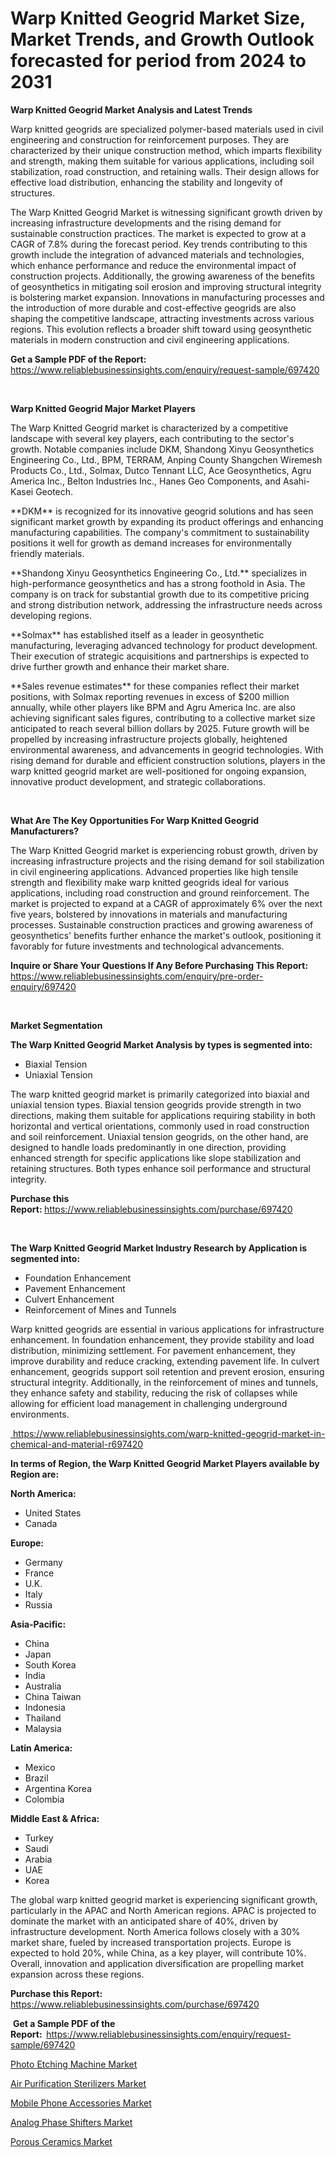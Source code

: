 <p><h1>Warp Knitted Geogrid Market Size, Market Trends, and Growth Outlook forecasted for period from 2024 to 2031</h1></p><p><strong>Warp Knitted Geogrid Market Analysis and Latest Trends</strong></p>
<p><p>Warp knitted geogrids are specialized polymer-based materials used in civil engineering and construction for reinforcement purposes. They are characterized by their unique construction method, which imparts flexibility and strength, making them suitable for various applications, including soil stabilization, road construction, and retaining walls. Their design allows for effective load distribution, enhancing the stability and longevity of structures.</p><p>The Warp Knitted Geogrid Market is witnessing significant growth driven by increasing infrastructure developments and the rising demand for sustainable construction practices. The market is expected to grow at a CAGR of 7.8% during the forecast period. Key trends contributing to this growth include the integration of advanced materials and technologies, which enhance performance and reduce the environmental impact of construction projects. Additionally, the growing awareness of the benefits of geosynthetics in mitigating soil erosion and improving structural integrity is bolstering market expansion. Innovations in manufacturing processes and the introduction of more durable and cost-effective geogrids are also shaping the competitive landscape, attracting investments across various regions. This evolution reflects a broader shift toward using geosynthetic materials in modern construction and civil engineering applications.</p></p>
<p><strong>Get a Sample PDF of the Report:&nbsp;</strong> <a href="https://www.reliablebusinessinsights.com/enquiry/request-sample/697420?utm_campaign=41&utm_medium=2&utm_source=Github&utm_content=ia&utm_term=29092024&utm_id=warp-knitted-geogrid">https://www.reliablebusinessinsights.com/enquiry/request-sample/697420</a></p>
<p>&nbsp;</p>
<p><strong>Warp Knitted Geogrid Major Market Players</strong></p>
<p><p>The Warp Knitted Geogrid market is characterized by a competitive landscape with several key players, each contributing to the sector's growth. Notable companies include DKM, Shandong Xinyu Geosynthetics Engineering Co., Ltd., BPM, TERRAM, Anping County Shangchen Wiremesh Products Co., Ltd., Solmax, Dutco Tennant LLC, Ace Geosynthetics, Agru America Inc., Belton Industries Inc., Hanes Geo Components, and Asahi-Kasei Geotech.</p><p>**DKM** is recognized for its innovative geogrid solutions and has seen significant market growth by expanding its product offerings and enhancing manufacturing capabilities. The company's commitment to sustainability positions it well for growth as demand increases for environmentally friendly materials.</p><p>**Shandong Xinyu Geosynthetics Engineering Co., Ltd.** specializes in high-performance geosynthetics and has a strong foothold in Asia. The company is on track for substantial growth due to its competitive pricing and strong distribution network, addressing the infrastructure needs across developing regions.</p><p>**Solmax** has established itself as a leader in geosynthetic manufacturing, leveraging advanced technology for product development. Their execution of strategic acquisitions and partnerships is expected to drive further growth and enhance their market share.</p><p>**Sales revenue estimates** for these companies reflect their market positions, with Solmax reporting revenues in excess of $200 million annually, while other players like BPM and Agru America Inc. are also achieving significant sales figures, contributing to a collective market size anticipated to reach several billion dollars by 2025. Future growth will be propelled by increasing infrastructure projects globally, heightened environmental awareness, and advancements in geogrid technologies. With rising demand for durable and efficient construction solutions, players in the warp knitted geogrid market are well-positioned for ongoing expansion, innovative product development, and strategic collaborations.</p></p>
<p>&nbsp;</p>
<p><strong>What Are The Key Opportunities For Warp Knitted Geogrid Manufacturers?</strong></p>
<p><p>The Warp Knitted Geogrid market is experiencing robust growth, driven by increasing infrastructure projects and the rising demand for soil stabilization in civil engineering applications. Advanced properties like high tensile strength and flexibility make warp knitted geogrids ideal for various applications, including road construction and ground reinforcement. The market is projected to expand at a CAGR of approximately 6% over the next five years, bolstered by innovations in materials and manufacturing processes. Sustainable construction practices and growing awareness of geosynthetics' benefits further enhance the market's outlook, positioning it favorably for future investments and technological advancements.</p></p>
<p><strong>Inquire or Share Your Questions If Any Before Purchasing This Report:</strong> <a href="https://www.reliablebusinessinsights.com/enquiry/pre-order-enquiry/697420?utm_campaign=41&utm_medium=2&utm_source=Github&utm_content=ia&utm_term=29092024&utm_id=warp-knitted-geogrid">https://www.reliablebusinessinsights.com/enquiry/pre-order-enquiry/697420</a></p>
<p>&nbsp;</p>
<p><strong>Market Segmentation</strong></p>
<p><strong>The Warp Knitted Geogrid Market Analysis by types is segmented into:</strong></p>
<p><ul><li>Biaxial Tension</li><li>Uniaxial Tension</li></ul></p>
<p><p>The warp knitted geogrid market is primarily categorized into biaxial and uniaxial tension types. Biaxial tension geogrids provide strength in two directions, making them suitable for applications requiring stability in both horizontal and vertical orientations, commonly used in road construction and soil reinforcement. Uniaxial tension geogrids, on the other hand, are designed to handle loads predominantly in one direction, providing enhanced strength for specific applications like slope stabilization and retaining structures. Both types enhance soil performance and structural integrity.</p></p>
<p><strong>Purchase this Report:&nbsp;</strong><a href="https://www.reliablebusinessinsights.com/purchase/697420?utm_campaign=41&utm_medium=2&utm_source=Github&utm_content=ia&utm_term=29092024&utm_id=warp-knitted-geogrid">https://www.reliablebusinessinsights.com/purchase/697420</a></p>
<p>&nbsp;</p>
<p><strong>The Warp Knitted Geogrid Market Industry Research by Application is segmented into:</strong></p>
<p><ul><li>Foundation Enhancement</li><li>Pavement Enhancement</li><li>Culvert Enhancement</li><li>Reinforcement of Mines and Tunnels</li></ul></p>
<p><p>Warp knitted geogrids are essential in various applications for infrastructure enhancement. In foundation enhancement, they provide stability and load distribution, minimizing settlement. For pavement enhancement, they improve durability and reduce cracking, extending pavement life. In culvert enhancement, geogrids support soil retention and prevent erosion, ensuring structural integrity. Additionally, in the reinforcement of mines and tunnels, they enhance safety and stability, reducing the risk of collapses while allowing for efficient load management in challenging underground environments.</p></p>
<p><a href="https://www.reliablebusinessinsights.com/warp-knitted-geogrid-market-in-chemical-and-material-r697420?utm_campaign=41&utm_medium=2&utm_source=Github&utm_content=ia&utm_term=29092024&utm_id=warp-knitted-geogrid">&nbsp;https://www.reliablebusinessinsights.com/warp-knitted-geogrid-market-in-chemical-and-material-r697420</a></p>
<p><strong>In terms of Region, the Warp Knitted Geogrid Market Players available by Region are:</strong></p>
<p>
    <p> <strong> North America: </strong>
        <ul>
            <li>United States</li>
            <li>Canada</li>
        </ul>
        </p> 
    <p> <strong> Europe: </strong>
        <ul>
            <li>Germany</li>
            <li>France</li>
            <li>U.K.</li>
            <li>Italy</li>
            <li>Russia</li>
        </ul>
        </p> 
    <p> <strong> Asia-Pacific: </strong>
        <ul>
            <li>China</li>
            <li>Japan</li>
            <li>South Korea</li>
            <li>India</li>
            <li>Australia</li>
            <li>China Taiwan</li>
            <li>Indonesia</li>
            <li>Thailand</li>
            <li>Malaysia</li>
        </ul>
        </p> 
    <p> <strong> Latin America: </strong>
        <ul>
            <li>Mexico</li>
            <li>Brazil</li>
            <li>Argentina Korea</li>
            <li>Colombia</li>
        </ul>
        </p> 
    <p> <strong> Middle East & Africa: </strong>
        <ul>
            <li>Turkey</li>
            <li>Saudi</li>
            <li>Arabia</li>
            <li>UAE</li>
            <li>Korea</li>
        </ul>
    </p>
    </p>
<p><p>The global warp knitted geogrid market is experiencing significant growth, particularly in the APAC and North American regions. APAC is projected to dominate the market with an anticipated share of 40%, driven by infrastructure development. North America follows closely with a 30% market share, fueled by increased transportation projects. Europe is expected to hold 20%, while China, as a key player, will contribute 10%. Overall, innovation and application diversification are propelling market expansion across these regions.</p></p>
<p><strong>Purchase this Report: </strong><a href="https://www.reliablebusinessinsights.com/purchase/697420?utm_campaign=41&utm_medium=2&utm_source=Github&utm_content=ia&utm_term=29092024&utm_id=warp-knitted-geogrid">https://www.reliablebusinessinsights.com/purchase/697420</a></p>
<p>&nbsp;<strong>Get a Sample PDF of the Report:&nbsp;&nbsp;</strong><a href="https://www.reliablebusinessinsights.com/enquiry/request-sample/697420?utm_campaign=41&utm_medium=2&utm_source=Github&utm_content=ia&utm_term=29092024&utm_id=warp-knitted-geogrid">https://www.reliablebusinessinsights.com/enquiry/request-sample/697420</a></p>
<p><strong></strong></p>
<p><p><a href="https://issuu.com/reportprime-2/docs/photo-etching-machine-market-size-2_c546c3a9269cdd?utm_campaign=41&utm_medium=2&utm_source=Github&utm_content=ia&utm_term=29092024&utm_id=warp-knitted-geogrid">Photo Etching Machine Market</a></p><p><a href="https://github.com/AlesiaDushku485/Market-Research-Report-List-1/blob/main/air-purification-sterilizers-market.md?utm_campaign=41&utm_medium=2&utm_source=Github&utm_content=ia&utm_term=29092024&utm_id=warp-knitted-geogrid">Air Purification Sterilizers Market</a></p><p><a href="https://issuu.com/reportprime-2/docs/mobile-phone-accessories-market-siz_726792b47842d4?utm_campaign=41&utm_medium=2&utm_source=Github&utm_content=ia&utm_term=29092024&utm_id=warp-knitted-geogrid">Mobile Phone Accessories Market</a></p><p><a href="https://www.linkedin.com/pulse/how-analog-phase-shifters-market-evolve-growth-analysis-year-lyjxf?utm_campaign=41&utm_medium=2&utm_source=Github&utm_content=ia&utm_term=29092024&utm_id=warp-knitted-geogrid">Analog Phase Shifters Market</a></p><p><a href="https://www.linkedin.com/pulse/porous-ceramics-market-size-share-trends-analysis-report-end-54q4c?utm_campaign=41&utm_medium=2&utm_source=Github&utm_content=ia&utm_term=29092024&utm_id=warp-knitted-geogrid">Porous Ceramics Market</a></p></p>